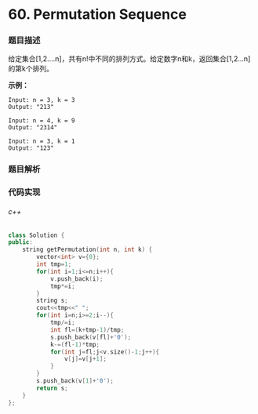 # 60. Permutation Sequence

### 题目描述

给定集合[1,2....n]，共有n!中不同的排列方式。给定数字n和k，返回集合[1,2...n]的第k个排列。

**示例：**

```
Input: n = 3, k = 3
Output: "213"
```

```
Input: n = 4, k = 9
Output: "2314"
```

```
Input: n = 3, k = 1
Output: "123"
```

### 题目解析

### 代码实现

###### c++

```c++
class Solution {
public:
    string getPermutation(int n, int k) {
        vector<int> v={0};
        int tmp=1;
        for(int i=1;i<=n;i++){
            v.push_back(i);
            tmp*=i;
        }
        string s;
        cout<<tmp<<" ";
        for(int i=n;i>=2;i--){
            tmp/=i;
            int fl=(k+tmp-1)/tmp;
            s.push_back(v[fl]+'0');
            k-=(fl-1)*tmp;
            for(int j=fl;j<v.size()-1;j++){
                v[j]=v[j+1];
            }
        }
        s.push_back(v[1]+'0');   
        return s;
    }
};
```